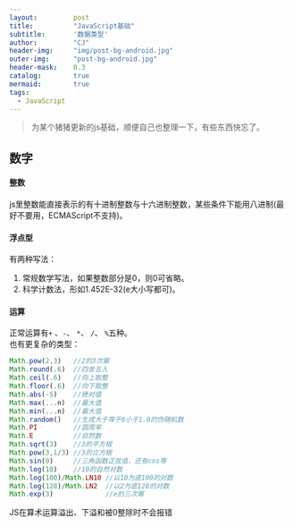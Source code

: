 ```yaml
---
layout: 		post
title: 			"JavaScript基础"
subtitle: 		'数据类型'
author: 		"CJ"
header-img: 	"img/post-bg-android.jpg"
outer-img:		"post-bg-android.jpg"
header-mask: 	0.3
catalog: 		true
mermaid:   		true
tags:
  - JavaScript
---
```

> 为某个猪猪更新的js基础，顺便自己也整理一下，有些东西快忘了。

## 数字
#### 整数
js里整数能直接表示的有十进制整数与十六进制整数，某些条件下能用八进制(最好不要用，ECMAScript不支持)。

#### 浮点型
有两种写法：  
1. 常规数学写法，如果整数部分是0，则0可省略。  
2. 科学计数法，形如1.452E-32(e大小写都可)。

#### 运算
正常运算有`+` 、`-`、 `*`、 `/`、 `%`五种。  
也有更复杂的类型：
```javascript
Math.pow(2,3)   //2的3次幂
Math.round(.6) 	//四舍五入
Math.ceil(.6) 	//向上取整
Math.floor(.6) 	//向下取整
Math.abs(-5)	//绝对值
Math.max(...n)  //最大值
Math.min(...n)  //最大值
Math.random()	//生成大于等于0小于1.0的伪随机数
Math.PI			//圆周率
Math.E			//自然数
Math.sqrt(3)	//3的平方根
Math.pow(3,1/3)	//3的立方根
Math.sin(0)		//三角函数正弦值，还有cos等
Math.log(10)	//10的自然对数
Math.log(100)/Math.LN10	//以10为底100的对数
Math.log(128)/Math.LN2	//以2为底128的对数
Math.exp(3)				//e的三次幂
```

JS在算术运算溢出、下溢和被0整除时不会报错
